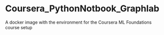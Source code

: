 # Coursera_PythonNotbook_Graphlab
A docker image with the environment for the Coursera ML Foundations course setup
